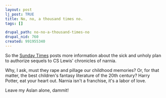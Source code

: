 ```yaml
--- 
layout: post
lj_post: TRUE
title: No, no, a thousand times no.
tags: []

drupal_path: no-no-a-thousand-times-no
drupal_nid: 760
created: 991955340
---
```

So the <a href="http://www.sunday-times.co.uk/news/pages/sti/2001/04/29/stinwenws02001.html">Sunday Times</a> posts more information about the sick and unholy plan to authorize sequels to CS Lewis' chronicles of narnia.

Why, I ask, must they rape and pillage our childhood memories? Or, for that matter, the best children's fantasy literature of the 20th century? Harry Potter, eat your heart out. Narnia isn't a franchise, it's a labor of love.

Leave my Aslan alone, dammit!
